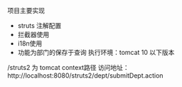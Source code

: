 项目主要实现
* struts 注解配置
* 拦截器使用
* i18n使用
* 功能为部门的保存于查询
执行环境：tomcat 10 以下版本
 
/struts2 为 tomcat context路径
 访问地址：http://localhost:8080/struts2/dept/submitDept.action

##

